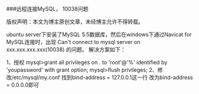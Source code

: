 ###远程连接MySQL， 10038问题


版权声明：本文为博主原创文章，未经博主允许不得转载。

ubuntu server下安装了MySQL 5.5数据库，然后在windows下通过Navicat for MySQL连接时，出现 Can't connect to mysql server on xxx.xxx.xxx.xxx(10038) 的问题。
解决方案如下：

1、授权
mysql>grant all privileges on *.*  to  'root'@'%'  identified by 'youpassword'  with grant option;
mysql>flush privileges;
2、修改/etc/mysql/my.conf
找到bind-address = 127.0.0.1这一行
改为bind-address = 0.0.0.0即可